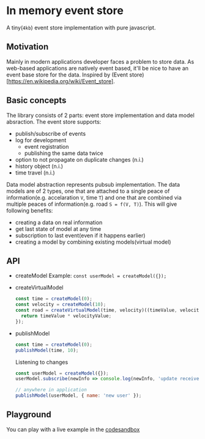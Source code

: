 # In memory event store

A tiny(`4kb`) event store implementation with pure javascript.

## Motivation

Mainly in modern applications developer faces a problem to store data. As web-based applications are natively event based, it'll be nice
to have an event base store for the data. Inspired by (Event store)[https://en.wikipedia.org/wiki/Event_store].

## Basic concepts

The library consists of 2 parts: event store implementation and data model absraction. The event store supports:
- publish/subscribe of events
- log for development
  - event registration
  - publishing the same data twice
- option to not propagate on duplicate changes (n.i.)
- history object (n.i.)
- time travel (n.i.)

Data model abstraction represents pubsub implementation. The data models are of 2 types, one that are attached to a single peace of information(e.g. accelaration `V`, time `T`) and one that are combined via multiple peaces of information(e.g. road `S = f(V, T)`). This will give following benefits:
- creating a data on real information
- get last state of model at any time
- subscription to last event(even if it happens earlier)
- creating a model by combining existing models(virtual model)

## API

- createModel
  Example:
  `const userModel = createModel({});`
- createVirtualModel
  ```js
  const time = createModel(0);
  const velocity = createModel(10);
  const road = createVirtualModel(time, velocity)((timeValue, velocityValue) => {
    return timeValue * velocityValue;
  });
  ```
- publishModel
  ```js
  const time = createModel(0);
  publishModel(time, 10);
  ```

  Listening to changes
  ```js
  const userModel = createModel({});
  userModel.subscribe(newInfo => console.log(newInfo, 'update receives'));

  // anywhere in application
  publishModel(userModel, { name: 'new user' });
  ```
## Playground

You can play with a live example in the <a href="https://codesandbox.io/s/serene-wood-cjvem" target="_blank">codesandbox</a>
